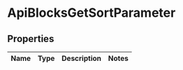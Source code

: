 
# ApiBlocksGetSortParameter

## Properties
Name | Type | Description | Notes
------------ | ------------- | ------------- | -------------



